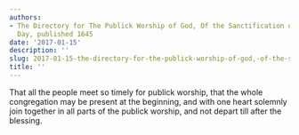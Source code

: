 ```yaml
---
authors:
- The Directory for The Publick Worship of God, Of the Sanctification of the Lord's
  Day, published 1645
date: '2017-01-15'
description: ''
slug: 2017-01-15-the-directory-for-the-publick-worship-of-god,-of-the-sanctification-of-the-lord's-day,-published-1645
title: ''
---
```

That all the people meet so timely for publick worship, that the whole congregation may be present at the beginning, and with one heart solemnly join together in all parts of the publick worship, and not depart till after the blessing.



